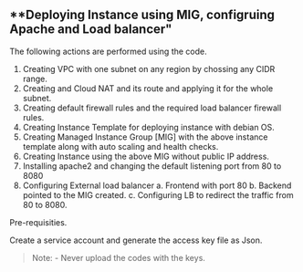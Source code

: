 **Deploying Instance using MIG, configruing Apache and Load balancer"
------------------------------------------------------------------------------------
The following actions are performed using the code.

1. Creating VPC with one subnet on any region by chossing any CIDR range.
2. Creating and Cloud NAT and its route and applying it for the whole subnet.
3. Creating default firewall rules and the required load balancer firewall rules.
4. Creating Instance Template for deploying instance with debian OS.
5. Creating Managed Instance Group [MIG] with the above instance template along with auto scaling and health checks.
6. Creating Instance using the above MIG without public IP address.
7. Installing apache2 and changing the default listening port from 80 to 8080
8. Configuring External load balancer 
      a. Frontend with port 80
	  b. Backend pointed to the MIG created.
	  c. Configuring LB to redirect the traffic from 80 to 8080.

Pre-requisities.

Create a service account and generate the access key file as Json.

> Note: - Never upload the codes with the keys.